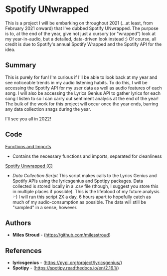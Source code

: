 # Spotify UNwrapped


This is a project I will be embarking on throughout 2021  (...at least, from February 2021 onward) that I've dubbed Spotify UNwrapped. The purpose is to, at the end of the year, give not just a cursory (or "wrapped") look at my year-in-audio, but a detailed, data-driven look instead :) Of course, all credit is due to Spotify's annual Spotify Wrapped and the Spotify API for the idea.


## Summary


This is purely for fun! I'm curious if I'll be able to look back at my year and see noticeable trends in my audio listening habits. To do this, I will be accessing the Spotify API for my user data as well as audio features of each song. I will also be accessing the Lyrics Genius API to gather lyrics for each song I listen to so I can carry out sentiment analysis at the end of the year! The bulk of the work for this project will occur once the year ends, barring any data collection snags during the year. 


I'll see you all in 2022!

## Code

[Functions and Imports](https://github.com/milesstroud/spotify_unwrapped/blob/main/imports/music_functions.py)
  - Contains the necessary functions and imports, separated for cleanliness
 
 [Spotify Unwrapped (C)](https://github.com/milesstroud/spotify_unwrapped/blob/main/collection_and_analysis/spotify_unwrapped_c.py)
  - *Data Collection Script* This script makes calls to the Lyrics Genius and Spotify APIs using the lyricsgenius and Spotipy packages. Data collected is stored locally in a .csv file (though, I suggest you store this in multiple places if possible). This is the lifeblood of my future analysis :-) I will run this script 2X a day, 6 hours apart to hopefully catch as much of my audio-consumption as possible. The data will still be "sampled" in a sense, however.



## Authors

* **Miles Stroud** - (https://github.com/milesstroud)

## References

* **lyricsgenius** - (https://pypi.org/project/lyricsgenius/)
* **Spotipy** - (https://spotipy.readthedocs.io/en/2.16.1/)


